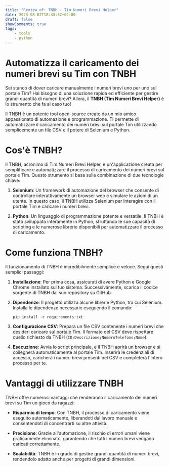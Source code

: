 ```yaml
---
title: "Review of: TNBH - Tim Numeri Brevi Helper"
date: 2023-08-02T18:43:52+02:00
draft: false
showComments: true
tags:
    - tools
    - python
---
```

# Automatizza il caricamento dei numeri brevi su Tim con TNBH

Sei stanco di dover caricare manualmente i numeri brevi uno per uno sul portale Tim? Hai bisogno di una soluzione rapida ed efficiente per gestire grandi quantità di numeri brevi? Allora, il **TNBH (Tim Numeri Brevi Helper)** è lo strumento che fa al caso tuo!

Il TNBH è un potente tool open-source creato da un mio amico appassionato di automazione e programmazione. Ti permette di automatizzare il caricamento dei numeri brevi sul portale Tim utilizzando semplicemente un file CSV e il potere di Selenium e Python.

# Cos'è TNBH?

Il TNBH, acronimo di Tim Numeri Brevi Helper, è un'applicazione creata per semplificare e automatizzare il processo di caricamento dei numeri brevi sul portale Tim. Questo strumento si basa sulla combinazione di due tecnologie chiave:

1. **Selenium**: Un framework di automazione del browser che consente di controllare interattivamente un browser web e simulare le azioni di un utente. In questo caso, il TNBH utilizza Selenium per interagire con il portale Tim e caricare i numeri brevi.

2. **Python**: Un linguaggio di programmazione potente e versatile. Il TNBH è stato sviluppato interamente in Python, sfruttando le sue capacità di scripting e le numerose librerie disponibili per automatizzare il processo di caricamento.

# Come funziona TNBH?

Il funzionamento di TNBH è incredibilmente semplice e veloce. Segui questi semplici passaggi:

1. **Installazione**: Per prima cosa, assicurati di avere Python e Google Chrome installato sul tuo sistema.
   Successivamente, scarica il codice sorgente di TNBH dal suo repository su GitHub.

2. **Dipendenze**: Il progetto utilizza alcune librerie Python, tra cui Selenium. Installa le dipendenze necessarie eseguendo il comando:
   ```
   pip install -r requirements.txt
   ```

3. **Configurazione CSV**: Prepara un file CSV contenente i numeri brevi che desideri caricare sul portale Tim.
   Il formato del CSV deve rispettare quello richiesto da TNBH (`ID;Descrizione;NumeroTelefono;Nome`).

4. **Esecuzione**: Avvia lo script principale, e il TNBH aprirà un browser e si collegherà automaticamente al portale Tim.
   Inserirà le credenziali di accesso, caricherà i numeri brevi presenti nel CSV e completerà l'intero processo per te.


# Vantaggi di utilizzare TNBH

TNBH offre numerosi vantaggi che renderanno il caricamento dei numeri brevi su Tim un gioco da ragazzi:

- **Risparmio di tempo**: Con TNBH, il processo di caricamento viene eseguito automaticamente, liberandoti dal lavoro manuale e consentendoti di concentrarti su altre attività.

- **Precisione**: Grazie all'automazione, il rischio di errori umani viene praticamente eliminato, garantendo che tutti i numeri brevi vengano caricati correttamente.

- **Scalabilità**: TNBH è in grado di gestire grandi quantità di numeri brevi, rendendolo adatto anche per progetti di grandi dimensioni.